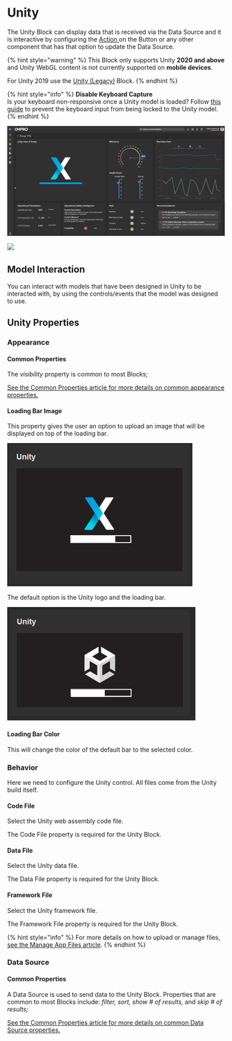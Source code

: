 # Unity

The Unity Block can display data that is received via the Data Source and it is interactive by configuring the [Action ](../common-properties.md#action)on the Button or any other component that has that option to update the Data Source.&#x20;

{% hint style="warning" %}
This Block only supports Unity **2020 and above** and Unity WebGL content is not currently supported on **mobile devices**.&#x20;

For Unity 2019 use the [Unity (Legacy)](unity-1.md) Block.
{% endhint %}

{% hint style="info" %}
**Disable Keyboard Capture**\
Is your keyboard non-responsive once a Unity model is loaded? Follow [this guide](https://docs.unity3d.com/ScriptReference/WebGLInput-captureAllKeyboardInput.html) to prevent the keyboard input from being locked to the Unity model.
{% endhint %}

![](<../../.gitbook/assets/unity pump example.gif>)

![](broken-reference)

## Model Interaction

You can interact with models that have been designed in Unity to be interacted with, by using the controls/events that the model was designed to use.

## Unity Properties

### Appearance

#### Common Properties

The _visibility_ property is common to most Blocks;

[See the Common Properties article for more details on common appearance properties.](../common-properties.md#appearance)

#### Loading Bar Image

This property gives the user an option to upload an image that will be displayed on top of the loading bar.

![](<../../.gitbook/assets/unity loading half.PNG>)

The default option is the Unity logo and the loading bar.

![](<../../.gitbook/assets/unity loading no image.PNG>)

#### Loading Bar Color

This will change the color of the default bar to the selected color.

### Behavior

Here we need to configure the Unity control. All files come from the Unity build itself.&#x20;

#### Code File&#x20;

Select the Unity web assembly code file.&#x20;

The Code File property is required for the Unity Block.

#### Data File

Select the Unity data file.

The Data File property is required for the Unity Block.

#### Framework File

Select the Unity framework file.&#x20;

The Framework File property is required for the Unity Block.

{% hint style="info" %}
For more details on how to upload or manage files, [see the Manage App Files article](../../how-to-guides/apps/manage-app-files.md).
{% endhint %}

### Data Source

#### Common Properties

A Data Source is used to send data to the Unity Block. Properties that are common to most Blocks include: _filter, sort, show # of results,_ and _skip # of results;_

[See the Common Properties article for more details on common Data Source properties.](../common-properties.md#data-source)
